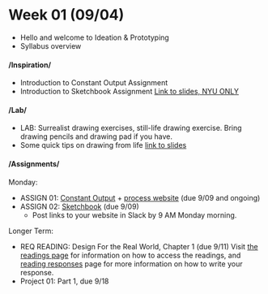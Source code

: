 # Week 01 (09/04)

* Hello and welcome to Ideation & Prototyping
* Syllabus overview

#### /Inspiration/

* Introduction to Constant Output Assignment 
* Introduction to Sketchbook Assignment [Link to slides, NYU ONLY](https://docs.google.com/presentation/d/1dtttcG6Uf2DiAKjUdVnBZNchDK2oUrDPrZEM_6zxL0g/edit?usp=sharing) 

#### /Lab/

* LAB: Surrealist drawing exercises, still-life drawing exercise. Bring drawing pencils and drawing pad if you have. 
* Some quick tips on drawing from life [link to slides](https://docs.google.com/presentation/d/1a3rqqQ5Jda9AXP5N590Way0EEMYcZVMsYlIijHaNvuY/edit?usp=sharing)

#### /Assignments/ 

Monday:
* ASSIGN 01: [Constant Output](constant_output.md) + [process website](process_website.md) (due 9/09 and ongoing)
* ASSIGN 02: [Sketchbook](notebook_or_sketchbook.md) (due 9/09)
    * Post links to your website in Slack by 9 AM Monday morning.

Longer Term:
* REQ READING: Design For the Real World, Chapter 1 (due 9/11) Visit [the readings page](readings.md) for information on how to access the readings, and [reading responses](reading_responses.md) page for more information on how to write your response.
* Project 01: Part 1, due 9/18
